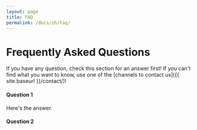 ```yaml
---
layout: page
title: FAQ
permalink: /docs/zh/faq/
---
```


# Frequently Asked Questions

If you have any question, check this section for an answer first! If you can't find what you want to know, use one of the [channels to contact us]({{ site.baseurl }}/contact/)!

#### Question 1

Here's the answer.

#### Question 2
